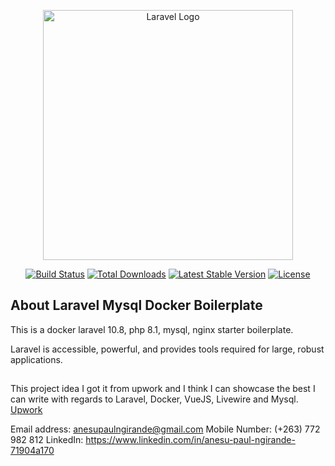 <p align="center"><a href="https://laravel.com" target="_blank"><img src="https://raw.githubusercontent.com/laravel/art/master/logo-lockup/5%20SVG/2%20CMYK/1%20Full%20Color/laravel-logolockup-cmyk-red.svg" width="400" alt="Laravel Logo"></a></p>

<p align="center">
<a href="https://github.com/laravel/framework/actions"><img src="https://github.com/laravel/framework/workflows/tests/badge.svg" alt="Build Status"></a>
<a href="https://packagist.org/packages/laravel/framework"><img src="https://img.shields.io/packagist/dt/laravel/framework" alt="Total Downloads"></a>
<a href="https://packagist.org/packages/laravel/framework"><img src="https://img.shields.io/packagist/v/laravel/framework" alt="Latest Stable Version"></a>
<a href="https://packagist.org/packages/laravel/framework"><img src="https://img.shields.io/packagist/l/laravel/framework" alt="License"></a>
</p>

## About Laravel Mysql Docker Boilerplate

This is a docker laravel 10.8, php 8.1, mysql, nginx starter boilerplate.

Laravel is accessible, powerful, and provides tools required for large, robust applications.

##

This project idea I got it from upwork and I think I can showcase the best I can write with regards
to Laravel, Docker, VueJS, Livewire and Mysql. [Upwork](https://www.upwork.com/jobs/span-class-highlight-Laravel-span-Vue-develop_~01611ede93cecd742b/)

Email address: anesupaulngirande@gmail.com
Mobile Number: (+263) 772 982 812
LinkedIn: https://www.linkedin.com/in/anesu-paul-ngirande-71904a170